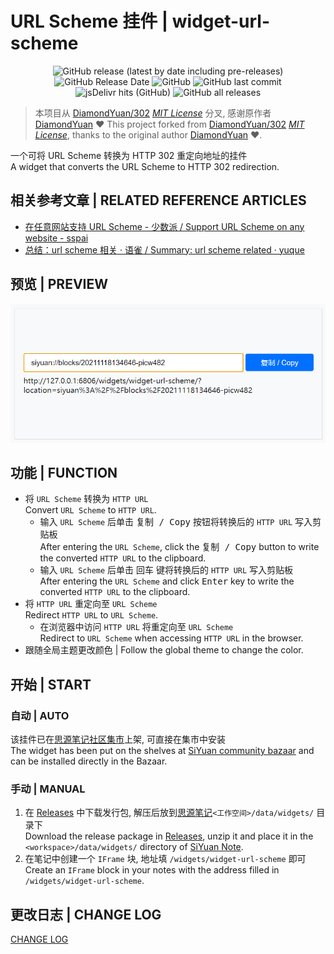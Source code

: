 # URL Scheme 挂件 | widget-url-scheme

<center>

![GitHub release (latest by date including pre-releases)](https://img.shields.io/github/v/release/Zuoqiu-Yingyi/widget-url-scheme?include_prereleases)
![GitHub Release Date](https://img.shields.io/github/release-date/Zuoqiu-Yingyi/widget-url-scheme)
![GitHub](https://img.shields.io/github/license/Zuoqiu-Yingyi/widget-url-scheme)
![GitHub last commit](https://img.shields.io/github/last-commit/Zuoqiu-Yingyi/widget-url-scheme)
![jsDelivr hits (GitHub)](https://img.shields.io/jsdelivr/gh/hy/Zuoqiu-Yingyi/widget-url-scheme?label=hits)
![GitHub all releases](https://img.shields.io/github/downloads/Zuoqiu-Yingyi/widget-url-scheme/total)

</center>

> 本项目从 [DiamondYuan/302](https://github.com/DiamondYuan/302) *[MIT License](https://github.com/DiamondYuan/302/blob/main/LICENSE)* 分叉, 感谢原作者 [DiamondYuan](https://github.com/DiamondYuan) :heart:  This project forked from [DiamondYuan/302](https://github.com/DiamondYuan/302) *[MIT License](https://github.com/DiamondYuan/302/blob/main/LICENSE)*, thanks to the original author [DiamondYuan](https://github.com/DiamondYuan) :heart:.

一个可将 URL Scheme 转换为 HTTP 302 重定向地址的挂件  
A widget that converts the URL Scheme to HTTP 302 redirection.

## 相关参考文章 | RELATED REFERENCE ARTICLES

- [在任意网站支持 URL Scheme - 少数派 / Support URL Scheme on any website - sspai](https://sspai.com/post/66896)
- [总结：url scheme 相关 · 语雀 / Summary: url scheme related · yuque](https://www.yuque.com/deerain/gannbs/gmkp9w)

## 预览 | PREVIEW

![preview.png](./preview.png)

## 功能 | FUNCTION

- 将 `URL Scheme` 转换为 `HTTP URL`  
  Convert `URL Scheme` to `HTTP URL`.
  - 输入 `URL Scheme` 后单击 <kbd>复制 / Copy</kbd> 按钮将转换后的 `HTTP URL` 写入剪贴板  
    After entering the `URL Scheme`, click the <kbd>复制 / Copy</kbd> button to write the converted `HTTP URL` to the clipboard.
  - 输入 `URL Scheme` 后单击 <kbd>回车</kbd> 键将转换后的 `HTTP URL` 写入剪贴板  
    After entering the `URL Scheme` and click <kbd>Enter</kbd> key to write the converted `HTTP URL` to the clipboard.
- 将 `HTTP URL` 重定向至 `URL Scheme`  
  Redirect `HTTP URL` to `URL Scheme`.
  - 在浏览器中访问 `HTTP URL` 将重定向至 `URL Scheme`  
    Redirect to `URL Scheme` when accessing `HTTP URL` in the browser.
- 跟随全局主题更改颜色 | Follow the global theme to change the color.

## 开始 | START

### 自动 | AUTO

该挂件已在[思源笔记社区集市](https://github.com/siyuan-note/bazaar)上架, 可直接在集市中安装  
The widget has been put on the shelves at [SiYuan community bazaar](https://github.com/siyuan-note/bazaar) and can be installed directly in the Bazaar.

### 手动 | MANUAL

1. 在 [Releases](https://github.com/Zuoqiu-Yingyi/widget-url-scheme/releases) 中下载发行包, 解压后放到[思源笔记](https://github.com/siyuan-note/siyuan)`<工作空间>/data/widgets/` 目录下  
   Download the release package in [Releases](https://github.com/Zuoqiu-Yingyi/widget-url-scheme/releases), unzip it and place it in the `<workspace>/data/widgets/` directory of [SiYuan Note](https://github.com/siyuan-note/siyuan).
2. 在笔记中创建一个 `IFrame` 块, 地址填 `/widgets/widget-url-scheme` 即可  
   Create an `IFrame` block in your notes with the address filled in `/widgets/widget-url-scheme`.

## 更改日志 | CHANGE LOG

[CHANGE LOG](./CHANGELOG.md)

